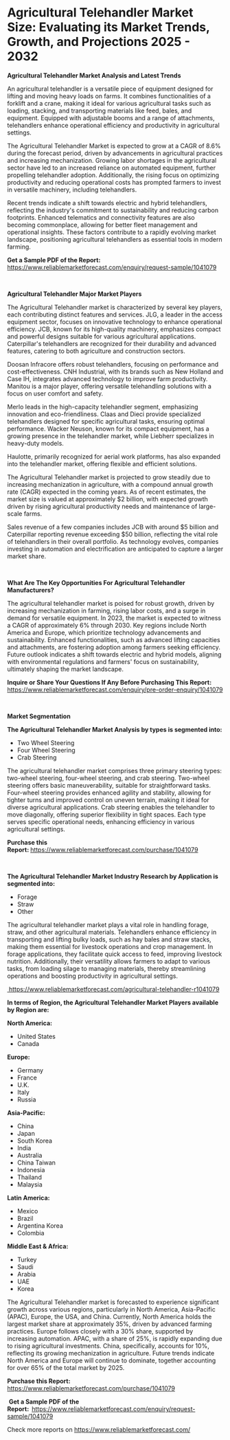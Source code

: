 <p><h1>Agricultural Telehandler Market Size: Evaluating its Market Trends, Growth, and Projections 2025 - 2032</h1></p><p><strong>Agricultural Telehandler Market Analysis and Latest Trends</strong></p>
<p><p>An agricultural telehandler is a versatile piece of equipment designed for lifting and moving heavy loads on farms. It combines functionalities of a forklift and a crane, making it ideal for various agricultural tasks such as loading, stacking, and transporting materials like feed, bales, and equipment. Equipped with adjustable booms and a range of attachments, telehandlers enhance operational efficiency and productivity in agricultural settings.</p><p>The Agricultural Telehandler Market is expected to grow at a CAGR of 8.6% during the forecast period, driven by advancements in agricultural practices and increasing mechanization. Growing labor shortages in the agricultural sector have led to an increased reliance on automated equipment, further propelling telehandler adoption. Additionally, the rising focus on optimizing productivity and reducing operational costs has prompted farmers to invest in versatile machinery, including telehandlers.</p><p>Recent trends indicate a shift towards electric and hybrid telehandlers, reflecting the industry's commitment to sustainability and reducing carbon footprints. Enhanced telematics and connectivity features are also becoming commonplace, allowing for better fleet management and operational insights. These factors contribute to a rapidly evolving market landscape, positioning agricultural telehandlers as essential tools in modern farming.</p></p>
<p><strong>Get a Sample PDF of the Report:&nbsp;</strong> <a href="https://www.reliablemarketforecast.com/enquiry/request-sample/1041079?utm_campaign=3574&utm_medium=2&utm_source=Github&utm_content=ia&utm_term=08042025&utm_id=agricultural-telehandler">https://www.reliablemarketforecast.com/enquiry/request-sample/1041079</a></p>
<p>&nbsp;</p>
<p><strong>Agricultural Telehandler Major Market Players</strong></p>
<p><p>The Agricultural Telehandler market is characterized by several key players, each contributing distinct features and services. JLG, a leader in the access equipment sector, focuses on innovative technology to enhance operational efficiency. JCB, known for its high-quality machinery, emphasizes compact and powerful designs suitable for various agricultural applications. Caterpillar's telehandlers are recognized for their durability and advanced features, catering to both agriculture and construction sectors.</p><p>Doosan Infracore offers robust telehandlers, focusing on performance and cost-effectiveness. CNH Industrial, with its brands such as New Holland and Case IH, integrates advanced technology to improve farm productivity. Manitou is a major player, offering versatile telehandling solutions with a focus on user comfort and safety.</p><p>Merlo leads in the high-capacity telehandler segment, emphasizing innovation and eco-friendliness. Claas and Dieci provide specialized telehandlers designed for specific agricultural tasks, ensuring optimal performance. Wacker Neuson, known for its compact equipment, has a growing presence in the telehandler market, while Liebherr specializes in heavy-duty models.</p><p>Haulotte, primarily recognized for aerial work platforms, has also expanded into the telehandler market, offering flexible and efficient solutions.</p><p>The Agricultural Telehandler market is projected to grow steadily due to increasing mechanization in agriculture, with a compound annual growth rate (CAGR) expected in the coming years. As of recent estimates, the market size is valued at approximately $2 billion, with expected growth driven by rising agricultural productivity needs and maintenance of large-scale farms.</p><p>Sales revenue of a few companies includes JCB with around $5 billion and Caterpillar reporting revenue exceeding $50 billion, reflecting the vital role of telehandlers in their overall portfolio. As technology evolves, companies investing in automation and electrification are anticipated to capture a larger market share.</p></p>
<p>&nbsp;</p>
<p><strong>What Are The Key Opportunities For Agricultural Telehandler Manufacturers?</strong></p>
<p><p>The agricultural telehandler market is poised for robust growth, driven by increasing mechanization in farming, rising labor costs, and a surge in demand for versatile equipment. In 2023, the market is expected to witness a CAGR of approximately 6% through 2030. Key regions include North America and Europe, which prioritize technology advancements and sustainability. Enhanced functionalities, such as advanced lifting capacities and attachments, are fostering adoption among farmers seeking efficiency. Future outlook indicates a shift towards electric and hybrid models, aligning with environmental regulations and farmers' focus on sustainability, ultimately shaping the market landscape.</p></p>
<p><strong>Inquire or Share Your Questions If Any Before Purchasing This Report:</strong> <a href="https://www.reliablemarketforecast.com/enquiry/pre-order-enquiry/1041079?utm_campaign=3574&utm_medium=2&utm_source=Github&utm_content=ia&utm_term=08042025&utm_id=agricultural-telehandler">https://www.reliablemarketforecast.com/enquiry/pre-order-enquiry/1041079</a></p>
<p>&nbsp;</p>
<p><strong>Market Segmentation</strong></p>
<p><strong>The Agricultural Telehandler Market Analysis by types is segmented into:</strong></p>
<p><ul><li>Two Wheel Steering</li><li>Four Wheel Steering</li><li>Crab Steering</li></ul></p>
<p><p>The agricultural telehandler market comprises three primary steering types: two-wheel steering, four-wheel steering, and crab steering. Two-wheel steering offers basic maneuverability, suitable for straightforward tasks. Four-wheel steering provides enhanced agility and stability, allowing for tighter turns and improved control on uneven terrain, making it ideal for diverse agricultural applications. Crab steering enables the telehandler to move diagonally, offering superior flexibility in tight spaces. Each type serves specific operational needs, enhancing efficiency in various agricultural settings.</p></p>
<p><strong>Purchase this Report:&nbsp;</strong><a href="https://www.reliablemarketforecast.com/purchase/1041079?utm_campaign=3574&utm_medium=2&utm_source=Github&utm_content=ia&utm_term=08042025&utm_id=agricultural-telehandler">https://www.reliablemarketforecast.com/purchase/1041079</a></p>
<p>&nbsp;</p>
<p><strong>The Agricultural Telehandler Market Industry Research by Application is segmented into:</strong></p>
<p><ul><li>Forage</li><li>Straw</li><li>Other</li></ul></p>
<p><p>The agricultural telehandler market plays a vital role in handling forage, straw, and other agricultural materials. Telehandlers enhance efficiency in transporting and lifting bulky loads, such as hay bales and straw stacks, making them essential for livestock operations and crop management. In forage applications, they facilitate quick access to feed, improving livestock nutrition. Additionally, their versatility allows farmers to adapt to various tasks, from loading silage to managing materials, thereby streamlining operations and boosting productivity in agricultural settings.</p></p>
<p><a href="https://www.reliablemarketforecast.com/agricultural-telehandler-r1041079?utm_campaign=3574&utm_medium=2&utm_source=Github&utm_content=ia&utm_term=08042025&utm_id=agricultural-telehandler">&nbsp;https://www.reliablemarketforecast.com/agricultural-telehandler-r1041079</a></p>
<p><strong>In terms of Region, the Agricultural Telehandler Market Players available by Region are:</strong></p>
<p>
    <p> <strong> North America: </strong>
        <ul>
            <li>United States</li>
            <li>Canada</li>
        </ul>
        </p> 
    <p> <strong> Europe: </strong>
        <ul>
            <li>Germany</li>
            <li>France</li>
            <li>U.K.</li>
            <li>Italy</li>
            <li>Russia</li>
        </ul>
        </p> 
    <p> <strong> Asia-Pacific: </strong>
        <ul>
            <li>China</li>
            <li>Japan</li>
            <li>South Korea</li>
            <li>India</li>
            <li>Australia</li>
            <li>China Taiwan</li>
            <li>Indonesia</li>
            <li>Thailand</li>
            <li>Malaysia</li>
        </ul>
        </p> 
    <p> <strong> Latin America: </strong>
        <ul>
            <li>Mexico</li>
            <li>Brazil</li>
            <li>Argentina Korea</li>
            <li>Colombia</li>
        </ul>
        </p> 
    <p> <strong> Middle East & Africa: </strong>
        <ul>
            <li>Turkey</li>
            <li>Saudi</li>
            <li>Arabia</li>
            <li>UAE</li>
            <li>Korea</li>
        </ul>
    </p>
    </p>
<p><p>The Agricultural Telehandler market is forecasted to experience significant growth across various regions, particularly in North America, Asia-Pacific (APAC), Europe, the USA, and China. Currently, North America holds the largest market share at approximately 35%, driven by advanced farming practices. Europe follows closely with a 30% share, supported by increasing automation. APAC, with a share of 25%, is rapidly expanding due to rising agricultural investments. China, specifically, accounts for 10%, reflecting its growing mechanization in agriculture. Future trends indicate North America and Europe will continue to dominate, together accounting for over 65% of the total market by 2025.</p></p>
<p><strong>Purchase this Report: </strong><a href="https://www.reliablemarketforecast.com/purchase/1041079?utm_campaign=3574&utm_medium=2&utm_source=Github&utm_content=ia&utm_term=08042025&utm_id=agricultural-telehandler">https://www.reliablemarketforecast.com/purchase/1041079</a></p>
<p>&nbsp;<strong>Get a Sample PDF of the Report:&nbsp;&nbsp;</strong><a href="https://www.reliablemarketforecast.com/enquiry/request-sample/1041079?utm_campaign=3574&utm_medium=2&utm_source=Github&utm_content=ia&utm_term=08042025&utm_id=agricultural-telehandler">https://www.reliablemarketforecast.com/enquiry/request-sample/1041079</a></p>
<p><strong></strong></p>
<p>Check more reports on <a href="https://www.reliablemarketforecast.com/?utm_campaign=3574&utm_medium=2&utm_source=Github&utm_content=ia&utm_term=08042025&utm_id=agricultural-telehandler">https://www.reliablemarketforecast.com/</a></p>